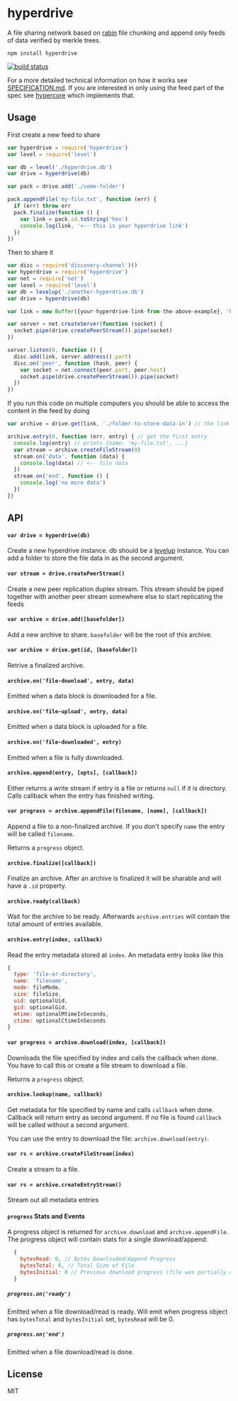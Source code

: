 # hyperdrive

A file sharing network based on [rabin](https://github.com/maxogden/rabin) file chunking and append only feeds of data verified by merkle trees.

```
npm install hyperdrive
```

[![build status](http://img.shields.io/travis/mafintosh/hyperdrive.svg?style=flat)](http://travis-ci.org/mafintosh/hyperdrive)

For a more detailed technical information on how it works see [SPECIFICATION.md](SPECIFICATION.md).
If you are interested in only using the feed part of the spec see [hypercore](https://github.com/mafintosh/hypercore) which implements that.

## Usage

First create a new feed to share

``` js
var hyperdrive = require('hyperdrive')
var level = require('level')

var db = level('./hyperdrive.db')
var drive = hyperdrive(db)

var pack = drive.add('./some-folder')

pack.appendFile('my-file.txt', function (err) {
  if (err) throw err
  pack.finalize(function () {
    var link = pack.id.toString('hex')
    console.log(link, '<-- this is your hyperdrive link')
  })
})
```

Then to share it

``` js
var disc = require('discovery-channel')()
var hyperdrive = require('hyperdrive')
var net = require('net')
var level = require('level')
var db = levelup('./another-hyperdrive.db')
var drive = hyperdrive(db)

var link = new Buffer({your-hyperdrive-link-from-the-above-example}, 'hex')

var server = net.createServer(function (socket) {
  socket.pipe(drive.createPeerStream()).pipe(socket)
})

server.listen(0, function () {
  disc.add(link, server.address().port)
  disc.on('peer', function (hash, peer) {
    var socket = net.connect(peer.port, peer.host)
    socket.pipe(drive.createPeerStream()).pipe(socket)
  })
})
```

If you run this code on multiple computers you should be able to access
the content in the feed by doing

``` js
var archive = drive.get(link, './folder-to-store-data-in') // the link identifies/verifies the content

archive.entry(0, function (err, entry) { // get the first entry
  console.log(entry) // prints {name: 'my-file.txt', ...}
  var stream = archive.createFileStream(0)
  stream.on('data', function (data) {
    console.log(data) // <-- file data
  })
  stream.on('end', function () {
    console.log('no more data')
  })
})
```

## API

#### `var drive = hyperdrive(db)`

Create a new hyperdrive instance. db should be a [levelup](https://github.com/level/levelup) instance.
You can add a folder to store the file data in as the second argument.

#### `var stream = drive.createPeerStream()`

Create a new peer replication duplex stream. This stream should be piped together with another
peer stream somewhere else to start replicating the feeds

#### `var archive = drive.add([basefolder])`

Add a new archive to share. `basefolder` will be the root of this archive.

#### `var archive = drive.get(id, [basefolder])`

Retrive a finalized archive.

#### `archive.on('file-download', entry, data)`

Emitted when a data block is downloaded for a file.

#### `archive.on('file-upload', entry, data)`

Emitted when a data block is uploaded for a file.

#### `archive.on('file-downloaded', entry)`

Emitted when a file is fully downloaded.

#### `archive.append(entry, [opts], [callback])`

Either returns a write stream if entry is a file or returns `null` if it is directory. Calls callback when the entry has finished writing.

#### `var progress = archive.appendFile(filename, [name], [callback])`

Append a file to a non-finalized archive. If you don't specify `name` the entry will be called `filename`.

Returns a `progress` object.

#### `archive.finalize([callback])`

Finalize an archive. After an archive is finalized it will be sharable and will have a `.id` property.

#### `archive.ready(callback)`

Wait for the archive to be ready. Afterwards `archive.entries` will contain the total amount of entries available.

#### `archive.entry(index, callback)`

Read the entry metadata stored at `index`. An metadata entry looks like this

``` js
{
  type: 'file-or-directory',
  name: 'filename',
  mode: fileMode,
  size: fileSize,
  uid: optionalUid,
  gid: optionalGid,
  mtime: optionalMtimeInSeconds,
  ctime: optionalCtimeInSeconds
}
```

#### `var progress = archive.download(index, [callback])`

Downloads the file specified by index and calls the callback when done.
You have to call this or create a file stream to download a file.

Returns a `progress` object.

#### `archive.lookup(name, callback)`

Get metadata for file specified by name and calls `callback` when done.
Callback will return entry as second argument. If no file is found `callback` will be called without a second argument.

You can use the entry to download the file: `archive.download(entry)`.

#### `var rs = archive.createFileStream(index)`

Create a stream to a file.

#### `var rs = archive.createEntryStream()`

Stream out all metadata entries

#### `progress` Stats and Events

A progress object is returned for `archive.download` and `archive.appendFile`. The progress object will contain stats for a single download/append:

```javascript
  {
    bytesRead: 0, // Bytes Downloaded/Append Progress
    bytesTotal: 0, // Total Size of File
    bytesInitial: 0 // Previous download progress (file was partially downloaded, then stopped)
  }
```

##### `progress.on('ready')`

Emitted when a file download/read is ready. Will emit when progress object has `bytesTotal` and `bytesInitial` set, `bytesRead` will be 0.

##### `progress.on('end')`

Emitted when a file download/read is done.

## License

MIT
